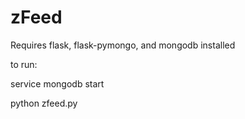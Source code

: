 zFeed
=====

Requires flask, flask-pymongo, and mongodb installed

to run:

service mongodb start

python zfeed.py
